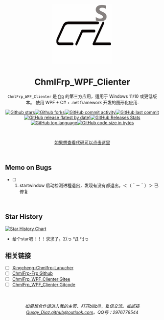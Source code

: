 <p align="center">
    <img src=".github/icon/CFL.png"
        height="195">
</p>

<div align="center">

# ChmlFrp_WPF_Clienter

`ChmlFrp_WPF_Clienter` 是 [frp](https://github.com/fatedier/frp) 的第三方应用，适用于 Windows 11/10 或更低版本。 使用 WPF + C# + .net framework 开发的图形化应用.

<a href="https://github.com/Qianyiaz/ChmlFrp_WPF_Clienter">![Github stars](https://img.shields.io/github/stars/Qianyiaz/ChmlFrp_WPF_Clienter.svg)![Github forks](https://img.shields.io/github/forks/Qianyiaz/ChmlFrp_WPF_Clienter.svg)![GitHub commit activity](https://img.shields.io/github/commit-activity/w/Qianyiaz/ChmlFrp_WPF_Clienter?style=social&logo=github)![GitHub last commit](https://img.shields.io/github/last-commit/Qianyiaz/ChmlFrp_WPF_Clienter?style=social&logo=github)![GitHub release (latest by date)](https://img.shields.io/github/v/release/Qianyiaz/ChmlFrp_WPF_Clienter?style=social&logo=github)![GitHub Releases Stats](https://img.shields.io/github/downloads/Qianyiaz/ChmlFrp_WPF_Clienter/total.svg?style=social&logo=github)![GitHub top language](https://img.shields.io/github/languages/top/Qianyiaz/ChmlFrp_WPF_Clienter?style=social&logo=github&label=C%23)![GitHub code size in bytes](https://img.shields.io/github/languages/code-size/Qianyiaz/ChmlFrp_WPF_Clienter?style=social&logo=github)

<br/>

如果想查看代码可以[点击这里](/.code/ChmlFrp_WPF_Clienter)

<br/>

<div align="left">

## Memo on Bugs

- [ ] 1. startwindow 启动检测进程退出，发现有没有都退出。＜（＾－＾）＞ 已修复

<br/>

## Star History

<a href="https://star-history.com/#Qianyiaz/ChmlFrp_WPF_Clienter&Date">
 <picture>
   <source media="(prefers-color-scheme: dark)" srcset="https://api.star-history.com/svg?repos=Qianyiaz/ChmlFrp_WPF_Clienter&type=Date&theme=dark" />
   <source media="(prefers-color-scheme: light)" srcset="https://api.star-history.com/svg?repos=Qianyiaz/ChmlFrp_WPF_Clienter&type=Date" />
   <img alt="Star History Chart" src="https://api.star-history.com/svg?repos=Qianyiaz/ChmlFrp_WPF_Clienter&type=Date" />
 </picture>
</a>

- 给个star吧！！！求求了。Σ(っ °Д °;)っ

## 相关链接

- [ ] [Xingcheng-Chmlfrp-Lanucher](https://github.com/FengXiang2233/Xingcheng-Chmlfrp-Lanucher)
- [ ] [ChmlFrp-Frp Github](https://github.com/TechCat-Team/ChmlFrp-Frp)
- [ ] [ChmlFrp_WPF_Clienter Gitee](https://gitee.com/Qianyiaz/ChmlFrp_WPF_Clienter)
- [ ] [ChmlFrp_WPF_Clienter Gitcode](https://gitcode.com/Qyzgj/ChmlFrp_WPF_Clienter)

<br/>

<div align="center">

###### 如果想合作请进入我的主页，打开billbill，私信交流。或邮箱<Qusay_Diaz.github@outlook.com>。QQ号：2976779544
